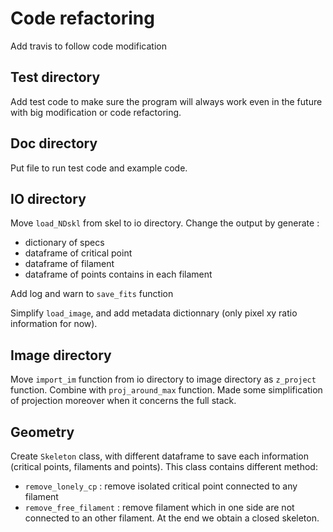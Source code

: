 # Code refactoring
Add travis to follow code modification

## Test directory
Add test code to make sure the program will always work even in the future with big modification or code refactoring. 

## Doc directory
Put file to run test code and example code. 

## IO directory
Move `load_NDskl` from skel to io directory. Change the output by generate :
- dictionary of specs
- dataframe of critical point
- dataframe of filament
- dataframe of points contains in each filament

Add log and warn to `save_fits` function

Simplify `load_image`, and add metadata dictionnary (only pixel xy ratio information for now). 

## Image directory
Move `import_im` function from io directory to image directory as `z_project` function. Combine with `proj_around_max` function. Made some simplification of projection moreover when it concerns the full stack. 

## Geometry
Create `Skeleton` class, with different dataframe to save each information (critical points, filaments and points). This class contains different method:
- `remove_lonely_cp` : remove isolated critical point connected to any filament
- `remove_free_filament` : remove filament which in one side are not connected to an other filament. At the end we obtain a closed skeleton. 

